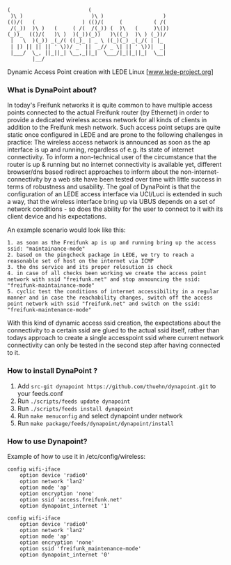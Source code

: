 ```
(                         (                         
 )\ )                      )\ )                   )  
(()/(   (               ) (()/(     (          ( /(  
 /(_))  )\ )   (     ( /(  /(_)) (  )\   (     )\()) 
(_))_  (()/(   )\ )  )(_))(_))   )\((_)  )\ ) (_))/  
 |   \  )(_)) _(_/( ((_)_ | _ \ ((_)(_) _(_/( | |_   
 | |) || || || ' \))/ _` ||  _// _ \| || ' \))|  _|  
 |___/  \_, ||_||_| \__,_||_|  \___/|_||_||_|  \__|  
        |__/                                         
```

Dynamic Access Point creation with LEDE Linux [www.lede-project.org]

### What is DynaPoint about?

In today's Freifunk networks it is quite common to have multiple access points connected to the actual Freifunk router (by Ethernet) in order to provide a dedicated wireless access network for all kinds of clients in addition to the Freifunk mesh network. Such access point setups are quite static once configured in LEDE and are prone to the following challenges in practice: The wireless access network is announced as soon as the ap interface is up and running, regardless of e.g. its state of internet connectivity. To inform a non-technical user of the circumstance that the router is up & running but no internet connectivity is available yet, different browser/dns based redirect approaches to inform about the non-internet-connectivity by a web site have been tested over time with little success in terms of robustness and usability. 
The goal of DynaPoint is that the configuration of an LEDE access interface via UCI/Luci is extended in such a way, that the wireless interface bring up via UBUS depends on a set of network conditions - so does the ability for the user to connect to it with its client device and his expectations.

An example scenario would look like this:

    1. as soon as the Freifunk ap is up and running bring up the access ssid: "maintainance-mode"
    2. based on the pingcheck package in LEDE, we try to reach a reasonable set of host on the internet via ICMP
    3. the dns service and its proper relosution is check 
    4. in case of all checks been working we create the access point network with ssid "freifunk.net" and stop announcing the ssid: "freifunk-maintainance-mode"
    5. cyclic test the conditions of internet accessibility in a regular manner and in case the reachability changes, switch off the access point network with ssid "freifunk.net" and switch on the ssid: "freifunk-maintenance-mode"

With this kind of dynamic access ssid creation, the expectations about the connectivity to a certain ssid are glued to the actual ssid itself, rather than todays approach to create a single accesspoint ssid where current network connectivity can only be tested in the second step after having connected to it. 

### How to install DynaPoint ?

1. Add `src-git dynapoint https://github.com/thuehn/dynapoint.git` to your feeds.conf
2. Run `./scripts/feeds update dynapoint`
3. Run `./scripts/feeds install dynapoint`
4. Run `make menuconfig` and select dynapoint under network
5. Run `make package/feeds/dynapoint/dynapoint/install`

### How to use Dynapoint?
Example of how to use it in /etc/config/wireless:

```
config wifi-iface
	option device 'radio0'
	option network 'lan2'
	option mode 'ap'
	option encryption 'none'
	option ssid 'access.freifunk.net'
	option dynapoint_internet '1'

config wifi-iface
	option device 'radio0'
	option network 'lan2'
	option mode 'ap'
	option encryption 'none'
	option ssid 'freifunk_maintenance-mode'
	option dynapoint_internet '0'
```
